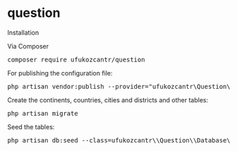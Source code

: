 # question

<p>Installation</p>
<p>Via Composer</p>

<pre>composer require ufukozcantr/question</pre>
<p>For publishing the configuration file:</p>

<pre>php artisan vendor:publish --provider="ufukozcantr\Question\Providers\ServiceProvider" </pre>
<p>Create the continents, countries, cities and districts and other tables:</p>

<pre>php artisan migrate</pre>
<p>Seed the tables:</p>

<pre>php artisan db:seed --class=ufukozcantr\\Question\\Database\\Seeders\\QuestionsTableSeeder</pre>
